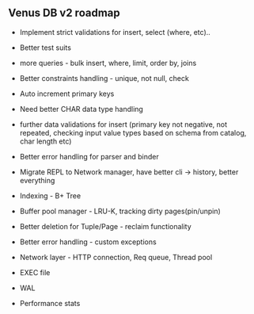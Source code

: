 ## Venus DB v2 roadmap

- Implement strict validations for insert, select (where, etc)..
- Better test suits
- more queries - bulk insert, where, limit, order by, joins
- Better constraints handling - unique, not null, check
- Auto increment primary keys
- Need better CHAR data type handling
- further data validations for insert (primary key not negative, not repeated, checking input value types based on schema from catalog, char length etc)
- Better error handling for parser and binder
- Migrate REPL to Network manager, have better cli -> history, better everything

- Indexing - B+ Tree
- Buffer pool manager - LRU-K, tracking dirty pages(pin/unpin)
- Better deletion for Tuple/Page - reclaim functionality
- Better error handling - custom exceptions

- Network layer - HTTP connection, Req queue, Thread pool
- EXEC file

- WAL
- Performance stats